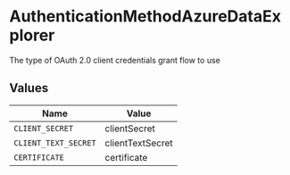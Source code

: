 # AuthenticationMethodAzureDataExplorer

The type of OAuth 2.0 client credentials grant flow to use


## Values

| Name                 | Value                |
| -------------------- | -------------------- |
| `CLIENT_SECRET`      | clientSecret         |
| `CLIENT_TEXT_SECRET` | clientTextSecret     |
| `CERTIFICATE`        | certificate          |